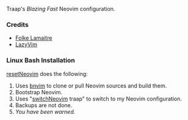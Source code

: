 Traap's *Blazing Fast* Neovim configuration.

### Credits
* [Folke Lamaitre](https:/github.com/folke)
* [LazyVim](https://github.com/LazyVim/LazyVim)

### Linux Bash Installation

[resetNeovim](https://github.com/Traap/dotfiles/blob/master/bash/bin/resetNeovim) does the following:
1. Uses [bnvim](https://github.com/Traap/dotfiles/blob/master/bash/bin/bnvim) to clone or pull Neovim sources and build them.
2. Bootstrap Neovim.
3. Uses "[switchNeovim](https://github.com/Traap/dotfiles/blob/master/bash/bin/switchNeovim) traap" to switch to my Neovim configuration.
4. Backups are not done.
5. *You have been warned.*
